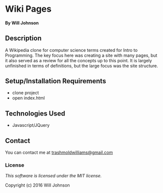 # Wiki Pages

#### By Will Johnson

## Description

A Wikipedia clone for computer science terms created for Intro to Programming. The key focus here was creating a site with many pages, but it also served as a review for all the concepts up to this point. It is largely unfinished in terms of definitions, but the large focus was the site structure.

## Setup/Installation Requirements

* clone project
* open index.html

## Technologies Used

* Javascript/JQuery

## Contact
You can contact me at trashmoldwilliams@gmail.com

### License

*This software is licensed under the MIT license.*

Copyright (c) 2016 Will Johnson
